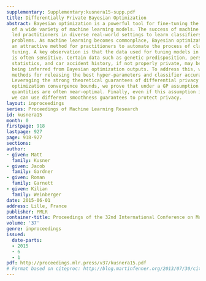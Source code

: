 ```yaml
---
supplementary: Supplementary:kusnera15-supp.pdf
title: Differentially Private Bayesian Optimization
abstract: Bayesian optimization is a powerful tool for fine-tuning the hyper-parameters
  of a wide variety of machine learning models. The success of machine learning has
  led practitioners in diverse real-world settings to learn classifiers for practical
  problems. As machine learning becomes commonplace, Bayesian optimization becomes
  an attractive method for practitioners to automate the process of classifier hyper-parameter
  tuning. A key observation is that the data used for tuning models in these settings
  is often sensitive. Certain data such as genetic predisposition, personal email
  statistics, and car accident history, if not properly private, may be at risk of
  being inferred from Bayesian optimization outputs. To address this, we introduce
  methods for releasing the best hyper-parameters and classifier accuracy privately.
  Leveraging the strong theoretical guarantees of differential privacy and known Bayesian
  optimization convergence bounds, we prove that under a GP assumption these private
  quantities are often near-optimal. Finally, even if this assumption is not satisfied,
  we can use different smoothness guarantees to protect privacy.
layout: inproceedings
series: Proceedings of Machine Learning Research
id: kusnera15
month: 0
firstpage: 918
lastpage: 927
page: 918-927
sections: 
author:
- given: Matt
  family: Kusner
- given: Jacob
  family: Gardner
- given: Roman
  family: Garnett
- given: Kilian
  family: Weinberger
date: 2015-06-01
address: Lille, France
publisher: PMLR
container-title: Proceedings of the 32nd International Conference on Machine Learning
volume: '37'
genre: inproceedings
issued:
  date-parts:
  - 2015
  - 6
  - 1
pdf: http://proceedings.mlr.press/v37/kusnera15.pdf
# Format based on citeproc: http://blog.martinfenner.org/2013/07/30/citeproc-yaml-for-bibliographies/
---
```

